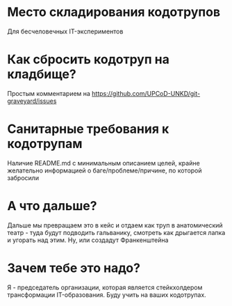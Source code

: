 # Место складирования кодотрупов

Для бесчеловечных IT-экспериментов

# Как сбросить кодотруп на кладбище?

Простым комментарием на https://github.com/UPCoD-UNKD/git-graveyard/issues

# Санитарные требования к кодотрупам

Наличие README.md с минимальным описанием целей, крайне желательно информацией о баге/проблеме/причине, по которой забросили

# А что дальше?

Дальше мы превращаем это в кейс и отдаем как труп в анатомический театр - туда будут подводить гальванику, смотреть как дрыгается лапка и угорать над этим. Ну, или создадут Франкенштейна

# Зачем тебе это надо?

Я - председатель организации, которая является стейкхолдером трансформации IT-образования. Буду учить на ваших кодотрупах.
